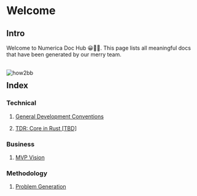 # Welcome

## Intro

Welcome to Numerica Doc Hub 😀👋🏻. This page lists all meaningful docs that have been generated by our merry team.

<br>

<img src="https://i.imgur.com/ZkvoSsp.jpeg" alt="how2bb" style="float: left; margin-right: 10px;" />

## Index

### Technical

1. [General Development Conventions](./1_General%20Conventions.md)

2. [TDR: Core in Rust [TBD]](./3_TDR%3A%20Core%20in%20Rust.md)

### Business

1. [MVP Vision](./4_MVP%20Vision.md)

### Methodology

1. [Problem Generation](./2_Problem%20Generation.md)